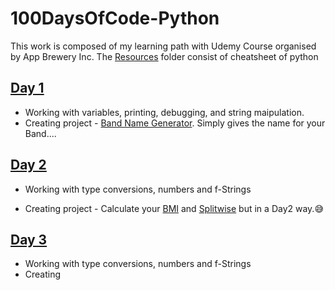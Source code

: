 # 100DaysOfCode-Python

This work is composed of my learning path with Udemy Course organised by App Brewery Inc. 
The [Resources](Resources) folder consist of cheatsheet of python

## [Day 1](Day1)
* Working with variables, printing, debugging, and string maipulation.
* Creating project - [Band Name Generator](Day1/bandNameGenerator.py).
	Simply gives the name for your Band....

## [Day 2](Day2)
* Working with type conversions, numbers and f-Strings

* Creating project - Calculate your [BMI](Day2/bmi.py) and [Splitwise](Day2/billSplitAndTipCalculator.py) but in a Day2 way.😅

## [Day 3](Day3)
* Working with type conversions, numbers and f-Strings
* Creating